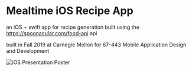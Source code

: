 # Mealtime iOS Recipe App

an iOS + swift app  for recipe generation built using the https://spoonacular.com/food-api api

built in Fall 2019 at Carnegie Mellon for 67-443 Mobile Application Design and Development

![iOS Presentation Poster](https://github.com/mag-e-williams/mealtime/assets/26890112/91d3f983-5e38-4422-bad0-d93baf04ff91)
